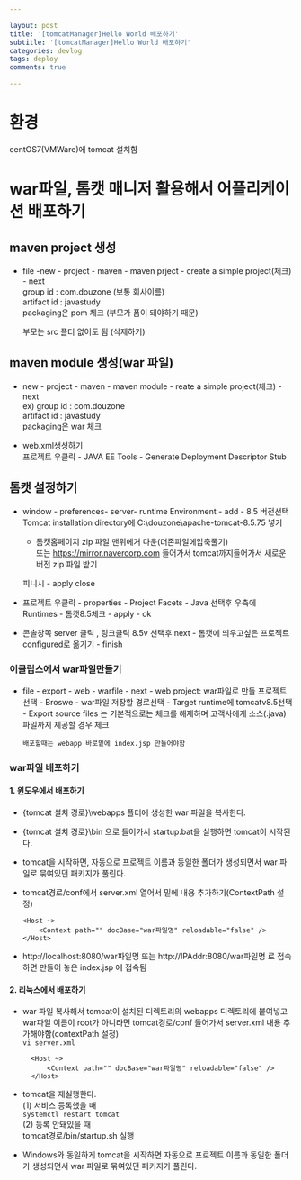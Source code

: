 ```yaml
---

layout: post
title: '[tomcatManager]Hello World 배포하기'
subtitle: '[tomcatManager]Hello World 배포하기'
categories: devlog
tags: deploy
comments: true

---
```


# 환경
centOS7(VMWare)에 tomcat 설치함  


# war파일, 톰캣 매니저 활용해서 어플리케이션 배포하기

## maven project 생성
- file -new - project - maven - maven prject - create a simple project(체크) - next    
group id : com.douzone  (보통 회사이름)  
artifact id : javastudy    
packaging은 pom 체크 (부모가 폼이 돼야하기 때문)  

	부모는 src 폴더 없어도 됨 (삭제하기)  


## maven module 생성(war 파일)
- new - project - maven - maven module - reate a simple project(체크) - next  
ex) group id : com.douzone    
artifact id : javastudy    
packaging은 war 체크  

- web.xml생성하기  
프로젝트 우클릭 - JAVA EE Tools - Generate Deployment Descriptor Stub  

## 톰캣 설정하기  
- window - preferences- server- runtime Environment - add - 8.5 버전선택  
Tomcat installation directory에 C:\douzone\apache-tomcat-8.5.75 넣기  
	- 톰캣홈페이지 zip 파일 맨위에거 다운(더존파일에압축풀기)  
		또는  https://mirror.navercorp.com 들어가서 tomcat까지들어가서 새로운 버전 zip 파일 받기  

	피니시 - apply close  


- 프로젝트 우클릭 - properties - Project Facets - Java 선택후 우측에 Runtimes - 톰캣8.5체크 - apply - ok

- 콘솔창쪽 server 클릭 , 링크클릭 8.5v 선택후 next - 톰캣에 띄우고싶은 프로젝트 configured로 옮기기 - finish  

### 이클립스에서 war파일만들기  
- file - export - web - warfile - next - web project: war파일로 만들 		프로젝트선택 - Broswe - war파일 저장할 경로선택 - Target runtime에 		tomcatv8.5선택 - Export source files 는 기본적으로는 체크를 해제하며 		고객사에게 소스(.java) 파일까지 제공할 경우 체크  

	`배포할때는 webapp 바로밑에 index.jsp 만들어야함`

### war파일 배포하기

#### 1. 윈도우에서 배포하기

- {tomcat 설치 경로}\webapps 폴더에 생성한 war 파일을 복사한다.  

- {tomcat 설치 경로}\bin 으로 들어가서 startup.bat을 실행하면 tomcat이 시작된다.  
- tomcat을 시작하면, 자동으로 프로젝트 이름과 동일한 폴더가 생성되면서 war 파일로 묶여있던 패키지가 풀린다.  
- tomcat경로/conf에서 server.xml 열어서 밑에 내용 추가하기(ContextPath 설정)  
	```
	<Host ~> 
		<Context path="" docBase="war파일명" reloadable="false" />
	</Host>    
	```
- http://localhost:8080/war파일명 또는 http://IPAddr:8080/war파일명 로 접속하면 만들어 놓은 index.jsp 에 접속됨

#### 2. 리눅스에서 배포하기

- war 파일 복사해서 tomcat이 설치된 디렉토리의 webapps 디렉토리에 붙여넣고
		war파일 이름이 root가 아니라면 tomcat경로/conf 들어가서 server.xml 내용 추가해야함(contextPath 설정)  
		```vi server.xml```  
		
		
		<Host ~> 
			<Context path="" docBase="war파일명" reloadable="false" />
		</Host>  
		


- tomcat을 재실행한다.  
	(1) 서비스 등록했을 때    
	```systemctl restart tomcat```  
	(2) 등록 안돼있을 때  
	tomcat경로/bin/startup.sh 실행  


- Windows와 동일하게 tomcat을 시작하면 자동으로 프로젝트 이름과 동일한 폴더가 생성되면서 war 파일로 묶여있던 패키지가 풀린다.


